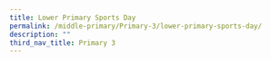 ```yaml
---
title: Lower Primary Sports Day
permalink: /middle-primary/Primary-3/lower-primary-sports-day/
description: ""
third_nav_title: Primary 3
---
```

